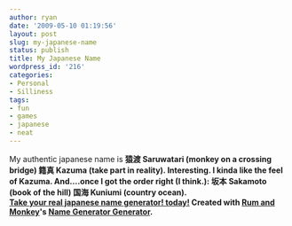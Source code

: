```yaml
---
author: ryan
date: '2009-05-10 01:19:56'
layout: post
slug: my-japanese-name
status: publish
title: My Japanese Name
wordpress_id: '216'
categories:
- Personal
- Silliness
tags:
- fun
- games
- japanese
- neat
---
```


My authentic japanese name is **猿渡 Saruwatari (monkey on a crossing
bridge) 籍真 Kazuma (take part in reality). Interesting. I kinda like the
feel of Kazuma. And....once I got the order right (I think.): **坂本
Sakamoto (book of the hill) 国海 Kuniumi (country ocean)**.\
 [Take your real japanese name generator!
today!](http://rumandmonkey.com/widgets/toys/namegen/969/) Created with
[Rum and Monkey](http://rumandmonkey.com/)'s [Name Generator
Generator](http://rumandmonkey.com/widgets/toys/namegen/).**
